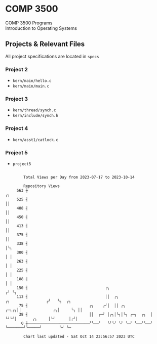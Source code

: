 # COMP 3500
COMP 3500 Programs  
Introduction to Operating Systems  
## Projects & Relevant Files
All project specifications are located in `specs`
### Project 2
- `kern/main/hello.c`
- `kern/main/main.c`
### Project 3
- `kern/thread/synch.c`
- `kern/include/synch.h`
### Project 4
- `kern/asst1/catlock.c`
### Project 5
- `project5`

```

        Total Views per Day from 2023-07-17 to 2023-10-14

        Repository Views
     563 ┼                                                                               ╭╮
     525 ┤                                                                               ││
     488 ┤                                                                               ││
     450 ┤                                                                               ││
     413 ┤                                                                               ││
     375 ┤                                                                               ││
     338 ┤                                                                               │╰╮
     300 ┤                                                                               │ │
     263 ┤                                                                               │ │
     225 ┤                                                                               │ │
     188 ┤                                                                               │ │
     150 ┤                                  ╭╮                                          ╭╯ ╰╮
     113 ┤                                  ││  ╭╮                   ╭╮                ╭╯   ╰╮  ╭╮
      75 ┤                           ╭╮    ╭╯│  ││ ╭╮           ╭─╮╭╮││              ╭╮│     ╰╮ ││
      38 ┤                           ││  ╭─╯ │╭╮│╰╮│╰╮ ╭─╮  ╭╮  │ ╰╯╰╯│       ╭╮     │╰╯      │╭╯│
       0 ┼───────────────────────────╯╰──╯   ╰╯╰╯ ╰╯ ╰─╯ ╰──╯╰──╯     ╰───────╯╰─────╯        ╰╯ ╰─

        Chart last updated - Sat Oct 14 23:56:57 2023 UTC
        
```
